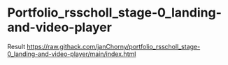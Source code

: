 # Portfolio_rsscholl_stage-0_landing-and-video-player

Result https://raw.githack.com/janChorny/portfolio_rsscholl_stage-0_landing-and-video-player/main/index.html